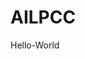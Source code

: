 # AILPCC
Hello-World
<!doctype html>
<html lang="zh-cn">
 <head>
  <meta charset="UTF-8">
  <meta name="Keywords" content="">
  <meta name="Description" content="">
  <title>Hello world</title>
 </head>
 <body>
  
 </body>
</html>
